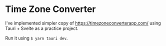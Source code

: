 # Time Zone Converter

I've implemented simpler copy of https://timezoneconverterapp.com/ using
Tauri + Svelte as a practice project.

Run it using `$ yarn tauri dev`.
